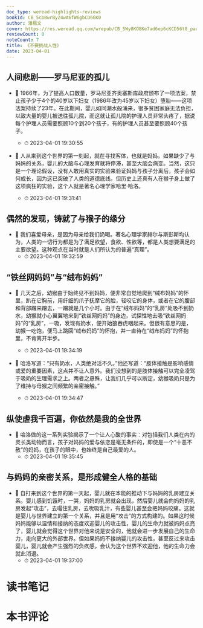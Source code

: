 ```yaml
---
doc_type: weread-highlights-reviews
bookId: CB_5cbBwrByZ4wA6fW6gbCD6GK0
author: 潘楷文
cover: https://res.weread.qq.com/wrepub/CB_5Wy8KO8Ke7ad6ep6cKCD56t8_parsecover
reviewCount: 0
noteCount: 7
title: 《不要挑战人性》
date: 2023-04-01
---
```



## 人间悲剧——罗马尼亚的孤儿


- 📌 1966年，为了提高人口数量，罗马尼亚齐奥塞斯库政府颁布了一项法案，禁止孩子少于4个的40岁以下妇女（1986年改为45岁以下妇女）堕胎——这项法案持续了23年。在此期间，婴儿如同潮水般涌来，很多贫困家庭无法负担，以致大量的婴儿被送往孤儿院，而这就让孤儿院的护理人员非常头疼了，据说每个护理人员需要照顾10个到20个孩子，有的护理人员甚至要照顾40个孩子。 
    - ⏱ 2023-04-01 19:30:55 

- 📌 人从来到这个世界的第一刻起，就在寻找客体，也就是妈妈。如果缺少了与妈妈的关系，婴儿的大脑与心理发育就将停滞，甚至大脑会病变。当然，这只是一个理论假设，没有人敢用真实的实验来验证妈妈与孩子分离后，孩子会如何成长，因为这已突破了人类的道德底线。但历史上还真有人在猴子身上做了这项疯狂的实验，这个人就是著名心理学家哈里·哈洛。 
    - ⏱ 2023-04-01 19:31:41 
## 偶然的发现，铸就了与猴子的缘分


- 📌 我们喜爱母亲，是因为母亲给我们奶喝。著名心理学家赫尔与斯彭斯均认为，人类的一切行为都是为了满足欲望，食欲、性欲等，都是人类想要满足的主要欲望。这种观点在当时就是人们所认为的普遍“真理”。 
    - ⏱ 2023-04-01 19:32:59 
## “铁丝网妈妈”与“绒布妈妈”


- 📌 几天之后，幼猴由于始终见不到妈妈，便非常自觉地爬到“绒布妈妈”的怀里，趴在它胸前，用纤细的爪子抚摩它的脸，轻咬它的身体，或者在它的腹部和背部蹭来蹭去，一蹭就是几个小时。由于在“绒布妈妈”的“乳房”处吸不到奶水，幼猴就小心翼翼地来到“铁丝网妈妈”的身边，试探性地去吸“铁丝网妈妈”的“乳房”，一吸，发现有奶水，便开始狼吞虎咽起来。但很有意思的是，幼猴一吃饱，便马上跳回“绒布妈妈”的怀抱，并一直待在“绒布妈妈”的怀抱里，不肯离开半步。 
    - ⏱ 2023-04-01 19:34:19 

- 📌 哈洛写道：“只有奶水，人类绝对活不久。”他还写道：“肢体接触是影响感情或爱的重要因素，这点并不让人意外。我们没想到的是肢体接触可以完全凌驾于吸奶的生理需求之上。两者之悬殊，让我们几乎可以断定，幼猴吸奶只是为了维持与母猴之间频繁的亲密接触。” 
    - ⏱ 2023-04-01 19:34:47 
## 纵使虐我千百遍，你依然是我的全世界


- 📌 哈洛做的这一系列实验揭示了一个让人心酸的事实：对包括我们人类在内的灵长类动物而言，孩子对妈妈的爱与依恋是毫无条件的，即使是一个“十恶不赦”的妈妈，在孩子的眼中，也始终是自己最爱的人。 
    - ⏱ 2023-04-01 19:35:45 
## 与妈妈的亲密关系，是形成健全人格的基础


- 📌 自打来到这个世界的第一天起，婴儿就在本能的推动下与妈妈的乳房建立关系。婴儿感到饥饿时，一哭，妈妈的乳房就会出现，然后婴儿就会向妈妈的乳房发起“攻击”，去嘬住乳房，去吮吸乳汁，有些婴儿甚至会把妈妈咬痛。这就是婴儿与世界建立的第一个关系，并且是用“攻击”的方式构建的。如果这时候妈妈能够以温情和接纳的态度欢迎婴儿的攻击性，婴儿的生命力就被妈妈点亮了，婴儿就会觉得这个世界对他来说是安全的，他就会进一步发展自己的生命力，走向更大的外部世界。但如果妈妈不接纳婴儿的攻击性，甚至反过来攻击婴儿，婴儿就会产生强烈的负疚感，会认为这个世界不欢迎他，他的生命力会就此消退。 
    - ⏱ 2023-04-01 19:37:00 

# 读书笔记


# 本书评论

